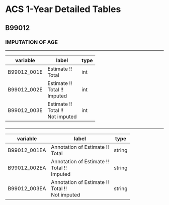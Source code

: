 # ACS 1-Year Detailed Tables

## B99012

### IMPUTATION OF AGE

___

| variable | label | type |
| ----- | ----- | ----- |
| B99012_001E | Estimate !!<br>Total | int |
| B99012_002E | Estimate !!<br>Total !!<br>Imputed | int |
| B99012_003E | Estimate !!<br>Total !!<br>Not imputed | int |
### 

___

| variable | label | type |
| ----- | ----- | ----- |
| B99012_001EA | Annotation of Estimate !!<br>Total | string |
| B99012_002EA | Annotation of Estimate !!<br>Total !!<br>Imputed | string |
| B99012_003EA | Annotation of Estimate !!<br>Total !!<br>Not imputed | string |

